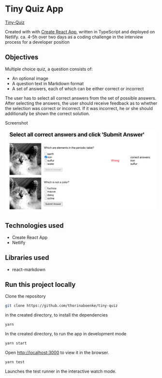 # Tiny Quiz App

[Tiny-Quiz](https://unruffled-jennings-d88ee4.netlify.app)

Created with with [Create React App](https://github.com/facebook/create-react-app), written in TypeScript and deployed on Netlify.
ca. 4-5h over two days as a coding challenge in the interview process for a developer position

## Objectives
Multiple choice quiz, a question consists of:
- An optional image
- A question text in Markdown format
- A set of answers, each of which can be either correct or incorrect

The user has to select all correct answers from the set of possible answers.
After selecting the answers, the user should receive feedback as to whether the selection was
correct or incorrect. If it was incorrect, he or she should additionally be shown the correct solution.

Screenshot

<img src="https://github.com/thorinaboenke/tiny-quiz/blob/master/public/Screenshot%20.png" width="600" alt='quiz screenshot'>

## Technologies used

- Create React App
- Netlify

## Libraries used
- react-markdown

## Run this project locally

Clone the repository
```bash
git clone https://github.com/thorinaboenke/tiny-quiz
```
in the created directory, to install the dependencies
```bash
yarn
```
In the created directory, to run the app in development mode

```bash
yarn start
```
Open [http://localhost:3000](http://localhost:3000) to view it in the browser.

```bash
yarn test
```
Launches the test runner in the interactive watch mode.
